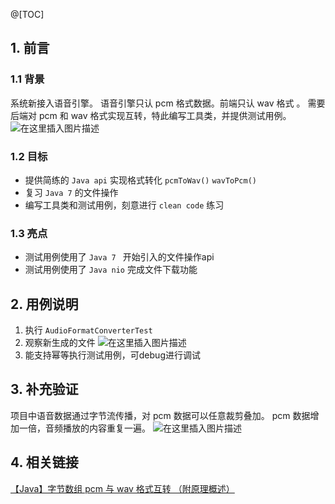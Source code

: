 @[TOC]
## 1. 前言

### 1.1 背景
系统新接入语音引擎。
语音引擎只认 pcm 格式数据。前端只认 wav 格式 。
需要后端对 pcm 和 wav 格式实现互转，特此编写工具类，并提供测试用例。
![在这里插入图片描述](https://img-blog.csdnimg.cn/direct/91f288523ac34967aba674e7b978905f.png)

### 1.2 目标
- 提供简练的 `Java api` 实现格式转化 `pcmToWav()`  `wavToPcm()`
- 复习 `Java 7` 的文件操作
- 编写工具类和测试用例，刻意进行 `clean code` 练习
### 1.3 亮点
- 测试用例使用了 `Java 7 ` 开始引入的文件操作api
- 测试用例使用了 `Java nio` 完成文件下载功能


## 2. 用例说明
1. 执行 `AudioFormatConverterTest`
2. 观察新生成的文件
   ![在这里插入图片描述](https://img-blog.csdnimg.cn/direct/a8c688d30f044630914c8eb448e2b0cc.png)
3. 能支持幂等执行测试用例，可debug进行调试

## 3. 补充验证
项目中语音数据通过字节流传播，对 pcm 数据可以任意裁剪叠加。
pcm 数据增加一倍，音频播放的内容重复一遍。
![在这里插入图片描述](https://img-blog.csdnimg.cn/direct/514cfbbaf433436088ac4298532188f7.png)


## 4. 相关链接
[【Java】字节数组 pcm 与 wav 格式互转 （附原理概述）](https://blog.csdn.net/chenghan_yang/article/details/139881216)